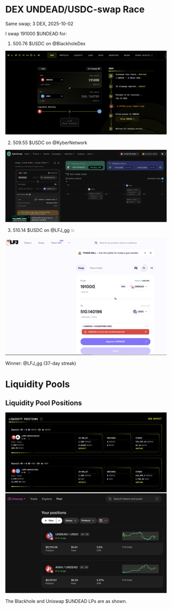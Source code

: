 # DEX UNDEAD/USDC-swap Race 

Same swap; 3 DEX, 2025-10-02 

I swap 191000 $UNDEAD for: 

1. 500.76 $USDC on @BlackholeDex 

![UNDEAD/USDC swap on Blackhole](imgs/01a-blackhole.png) 

2. 509.55 $USDC on @KyberNetwork 

![UNDEAD/USDC swap on Kyber](imgs/01b-kyber.png) 

3. 510.14 $USDC on @LFJ_gg 💥 

![UNDEAD/USDC swap on LFJ](imgs/01c-lfj.png) 

Winner: @LFJ_gg (37-day streak) 

# Liquidity Pools 

## Liquidity Pool Positions 

![Blackhole UNDEAD LPs](imgs/02a-blackhole-lps.png) 
![Uniswap UNDEAD LPs](imgs/02b-uniswap-lps.png) 

The Blackhole and Uniswap $UNDEAD LPs are as shown. 

